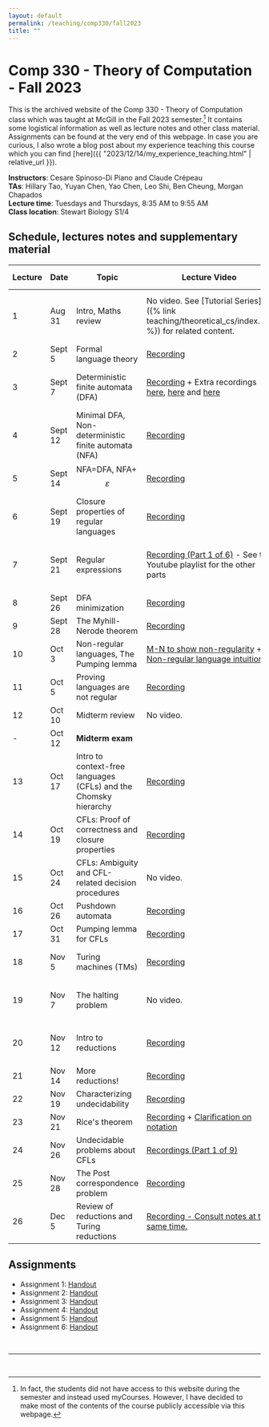 ```yaml
---
layout: default
permalink: /teaching/comp330/fall2023
title: ""
---
```


# Comp 330 - Theory of Computation - Fall 2023

This is the archived website of the Comp 330 - Theory of Computation class which was taught at McGill in the Fall 2023 semester.[^1] It contains some logistical information as well as lecture notes and other class material. Assignments can be found at the very end of this webpage. In case you are curious, I also wrote a blog post about my experience teaching this course which you can find [here]({{ "2023/12/14/my_experience_teaching.html" | relative_url }}).

**Instructors**: Cesare Spinoso-Di Piano and Claude Crépeau <br>
**TAs**: Hillary Tao, Yuyan Chen, Yao Chen, Leo Shi, Ben Cheung, Morgan Chapados <br>
**Lecture time**: Tuesdays and Thursdays, 8:35 AM to 9:55 AM <br>
**Class location**: Stewart Biology S1/4 <br>


## Schedule, lectures notes and supplementary material

| Lecture | Date | Topic | Lecture Video | Lecture Notes | Extra Notes |
| --- | --- | --- | --- | --- | --- |
| 1 | Aug 31 | Intro, Maths review | No video. See [Tutorial Series]({% link teaching/theoretical_cs/index.md %}) for related content. | [Notes](./lecture_notes/lecture1_annotated.pdf) | [Supplementary: Partial orders and the principle of induction](./lecture_notes/supplementary_prakash.pdf) |
| 2 | Sept 5 | Formal language theory | [Recording](https://youtu.be/Hotf9eZo1_A) | [Notes](./lecture_notes/lecture2_annotated.pdf) | |
| 3 | Sept 7 | Deterministic finite automata (DFA) | [Recording](https://youtu.be/YuK6sEvfP-g) + Extra recordings [here](https://youtu.be/uxeJ0L9ng7Q), [here](https://youtu.be/NsgwSwp1JFs) and [here](https://youtu.be/CPAOCgijuPA) | [Notes](./lecture_notes/lecture3_annotated.pdf) | [Supplementary: Completing induction argument](./lecture_notes/lecture3_induction.pdf) |
| 4 | Sept 12 | Minimal DFA, Non-deterministic finite automata (NFA) | [Recording](https://youtu.be/8HwxerHzrt8) | [Notes](./lecture_notes/lecture4_annotated.pdf) |  |
| 5 | Sept 14 | NFA=DFA, NFA+$$ \varepsilon $$ | [Recording](https://youtu.be/umlVRpkfAHw) | [Notes](./lecture_notes/lecture5_annotated.pdf) | [Supplementary: Formal proof of equivalence](./lecture_notes/lecture5_supplementary.pdf) |
| 6 | Sept 19 | Closure properties of regular languages | [Recording](https://youtu.be/85qWDf3-xYw) | [Notes](./lecture_notes/lecture6_annotated.pdf) |  |
| 7 | Sept 21 | Regular expressions | [Recording (Part 1 of 6)](https://youtu.be/Otzzg1aMlGU) - See the Youtube playlist for the other parts | [Notes](./lecture_notes/lecture7_annotated.pdf) | [Supplementary: Expanded discussion of conversion algorithm](./lecture_notes/lecture7_supplementary.pdf) |
| 8 | Sept 26 | DFA minimization | [Recording](https://youtu.be/JdMshEUOQJc) | [Notes](./lecture_notes/lecture8_annotated.pdf) |  |
| 9 | Sept 28 | The Myhill-Nerode theorem | [Recording](https://youtu.be/VWWFwXemCSc) | [Notes](./lecture_notes/lecture9_annotated.pdf) |  |
| 10 | Oct 3 | Non-regular languages, The Pumping lemma | [M-N to show non-regularity](https://www.youtube.com/watch?feature=shared&v=7E7pCcK1wy0) + [Non-regular language intuitions](https://www.youtube.com/watch?v=-HjTIQrlXEI) | [Notes](./lecture_notes/lecture10_cesare_notes.pdf) |  |
| 11 | Oct 5 | Proving languages are not regular | [Recording](https://youtu.be/vkQMnNGlMXM) | [Notes](./lecture_notes/lecture11_annotated.pdf) |  |
| 12 | Oct 10 | Midterm review | No video. | [Notes](./lecture_notes/lecture12_annotated.pdf) |  |
| - | Oct 12 | **Midterm exam** | | |
| 13 | Oct 17 | Intro to context-free languages (CFLs) and the Chomsky hierarchy | [Recording](https://youtu.be/F4rC0lPLCdg) | [Notes](./lecture_notes/lecture13_annotated.pdf) |  |
| 14 | Oct 19 | CFLs: Proof of correctness and closure properties | [Recording](https://youtu.be/nFfqzhGeQ7M) | [Notes](./lecture_notes/lecture14_annotated.pdf) | [Supplementary: Completing induction argument](./lecture_notes/lecture14_induction.pdf) |
| 15 | Oct 24 | CFLs: Ambiguity and CFL-related decision procedures  | No video. | [Notes](./lecture_notes/lecture15_annotated.pdf) | [Supplementary: Formal definitions](./lecture_notes/lecture15_extra_handwritten.pdf) |
| 16 | Oct 26 | Pushdown automata | [Recording](https://youtu.be/1F54LwMgZ_o) | [Notes](./lecture_notes/lecture16_annotated.pdf) |  |
| 17 | Oct 31 | Pumping lemma for CFLs | [Recording](https://youtu.be/4hL3N6zLKco) | [Notes](./lecture_notes/lecture17_annotated.pdf) |  |
| 18 | Nov 5 | Turing machines (TMs) | [Recording](https://youtu.be/TR5UXdS4aFs) | [Notes](./lecture_notes/lecture18_annotated.pdf) | [Supplementary: Completing TM definition](./lecture_notes/lecture18_extra.pdf) |
| 19 | Nov 7 | The halting problem | No video. | [Notes](./lecture_notes/lecture19_annotated.pdf) | *Guest lecture by [Prof. Prakash Panangaden](https://www.cs.mcgill.ca/~prakash/)* |
| 20 | Nov 12 | Intro to reductions | [Recording](https://youtu.be/4GOH6CaTfsQ?feature=shared) | [Notes](./lecture_notes/lecture20_annotated.pdf) | [Supplementary: $$HP \leq_m AP$$ argument](./lecture_notes/lecture18_extra.pdf) |
| 21 | Nov 14 | More reductions! | [Recording](https://youtu.be/2UgtvZGHCIw?feature=shared) | [Notes](./lecture_notes/lecture21_annotated.pdf) |  |
| 22 | Nov 19 | Characterizing undecidability | [Recording](https://youtu.be/COjfUs0_A7w?feature=shared) | [Notes](./lecture_notes/lecture22_annotated.pdf) | [Supplementary: Extra proofs](./lecture_notes/lecture22_extra_proofs.pdf) |
| 23 | Nov 21 | Rice's theorem | [Recording](https://youtu.be/uMRwweUcUuQ?feature=shared) + [Clarification on notation](https://youtu.be/RqQA3F2zjsY?feature=shared) | [Notes](./lecture_notes/lecture23_annotated.pdf) |  |
| 24 | Nov 26 | Undecidable problems about CFLs | [Recordings (Part 1 of 9)](https://youtu.be/rWtq9JPoHBA?feature=shared) | [Notes](./lecture_notes/lecture24_recorded.pdf) |  |
| 25 | Nov 28 | The Post correspondence problem | [Recording](https://youtu.be/fFgiNY4WjlM?feature=shared) | [Notes](./lecture_notes/lecture25_annotated.pdf) | |
| 26 | Dec 5 | Review of reductions and Turing reductions | [Recording - Consult notes at the same time.](https://youtu.be/aCIoF3Z12LA?feature=shared) | [Notes](./lecture_notes/lecture26_annotated.pdf) | |

## Assignments

- Assignment 1: [Handout](./assignments/hw1.pdf)
- Assignment 2: [Handout](./assignments/hw2.pdf)
- Assignment 3: [Handout](./assignments/hw3.pdf)
- Assignment 4: [Handout](./assignments/hw4.pdf)
- Assignment 5: [Handout](./assignments/hw5.pdf)
- Assignment 6: [Handout](./assignments/hw6.pdf)

<br>

---

<br>

[^1]: In fact, the students did not have access to this website during the semester and instead used myCourses. However, I have decided to make most of the contents of the course publicly accessible via this webpage.
